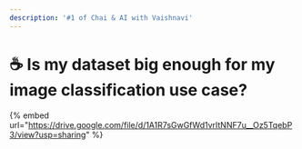 ```yaml
---
description: '#1 of Chai & AI with Vaishnavi'
---
```


# ☕ Is my dataset big enough for my image classification use case?

{% embed url="https://drive.google.com/file/d/1A1R7sGwGfWd1vrItNNF7u__Oz5TqebP3/view?usp=sharing" %}
